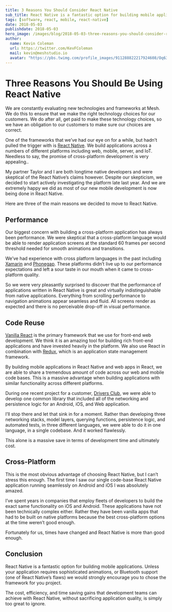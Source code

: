```yaml
---
title: 3 Reasons You Should Consider React Native
sub_title: React Native is a fantastic option for building mobile applications. 
tags: [software, react, mobile, react-native]
date: 2018-05-03
publishdate: 2018-05-03
hero_image: /images/blog/2018-05-03-three-reasons-you-should-consider-react-native/hero.png
author:
  name: Kevin Coleman
  url: https://twitter.com/KevFColeman
  mail: kevin@meshstudio.io
  avatar: "https://pbs.twimg.com/profile_images/911288822217924608/Oq631azq_400x400.jpg"
---
```


# Three Reasons You Should Be Using React Native

We are constantly evaluating new technologies and frameworks at Mesh. We do this to ensure that we make the right technology choices for our customers. We do after all, get paid to make these technology choices, so we have an obligation to our customers to make sure our choices are correct.

One of the frameworks that we’ve had our eye on for a while, but hadn’t pulled the trigger with is [React Native](https://facebook.github.io/react-native/). We build applications across a numbers of different platforms including web, mobile, server, and IoT. Needless to say, the promise of cross-platform development is very appealing.. 

My partner Taylor and I are both longtime native developers and were skeptical of the React Native’s claims however. Despite our skepticism, we decided to start actively investigating the platform late last year. And we are extremely happy we did as most of our  new mobile development is now being done in React Native.

Here are three of the main reasons we decided to move to React Native. 

## Performance

Our biggest concern with building a cross-platform application has always been performance. We were skeptical that a cross-platform language would be able to render application screens at the standard 60 frames per second threshold needed for smooth animations and transitions. 

We’ve had experience with cross platform languages in the past including [Xamarin](https://www.xamarin.com/) and [Phonegap](https://phonegap.com/). These platforms didn’t live up to our performance expectations and left a sour taste in our mouth when it came to cross-platform quality. 

So we were very pleasantly surprised to discover that the performance of applications written in React Native is great and virtually indistinguishable from native applications. Everything from scrolling performance to navigation animations appear seamless and fluid. All screens render as expected and there is no perceivable drop-off in visual performance. 

## Code Reuse 

[Vanilla React](https://reactjs.org/) is the primary framework that we use for front-end web development. We think it is an amazing tool for building rich front-end applications and have invested heavily in the platform. We also use React in combination with [Redux](https://redux.js.org/), which is an application state management framework. 

By building mobile applications in React Native and web apps in React, we are able to share a tremendous amount of code across our web and mobile code bases. This is a massive advantage when building applications with similar functionality across different platforms. 

During one recent project for a customer, [Drivers Club](http://drivers.club/), we were able to develop one common library that included all of the networking and persistence logic for an Android, iOS, and Web application. 

I’ll stop there and let that sink in for a moment. Rather than developing three networking stacks, model layers, querying functions, persistence logic, and automated tests, in three different languages, we were able to do it in one language, in a single codebase. And it worked flawlessly. 

This alone is a massive save in terms of development time and ultimately cost. 

## Cross-Platform 

This is the most obvious advantage of choosing React Native, but I can’t stress this enough. The first time I saw our single code-base React Native application running seamlessly on Android and iOS I was absolutely amazed. 

I’ve spent years in companies that employ fleets of developers to build the exact same functionality on iOS and Android. These applications have not been technically complex either. Rather they have been vanilla apps that had to be built on native platforms because the best cross-platform options at the time weren’t good enough. 

Fortunately for us, times have changed and React Native is more than good enough.

## Conclusion 

React Native is a fantastic option for building mobile applications. Unless your application requires sophisticated animations, or Bluetooth support (one of React Native’s flaws) we would strongly encourage you to chose the framework for you project. 

The cost, efficiency, and time saving gains that development teams can achieve with React Native, without sacrificing application quality, is simply too great to ignore. 

